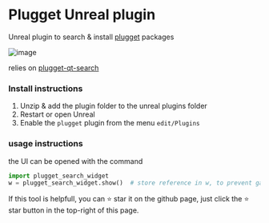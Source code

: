 # Plugget Unreal plugin

Unreal plugin to search & install [plugget](https://github.com/hannesdelbeke/plugget) packages 

![image](https://github.com/plugget/plugget-qt-addon/assets/3758308/0752c140-5b26-452e-81ac-fc4e36ccdb23)<br>

relies on [plugget-qt-search](https://github.com/hannesdelbeke/plugget-qt-search)

### Install instructions
1. Unzip & add the plugin folder to the unreal plugins folder
2. Restart or open Unreal
3. Enable the `plugget` plugin from the menu `edit/Plugins`


### usage instructions
the UI can be opened with the command 
```python
import plugget_search_widget
w = plugget_search_widget.show()  # store reference in w, to prevent garbage collection
```

If this tool is helpfull, you can ⭐ star it on the github page,
just click the ⭐ star button in the top-right of this page.
